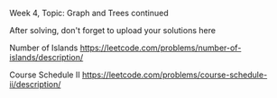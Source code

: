 Week 4, Topic: Graph and Trees continued

After solving, don't forget to upload your solutions here

Number of Islands https://leetcode.com/problems/number-of-islands/description/

Course Schedule II https://leetcode.com/problems/course-schedule-ii/description/
